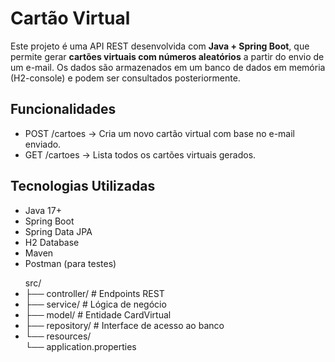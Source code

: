 <h1> Cartão Virtual </h1>
<p> Este projeto é uma API REST desenvolvida com <strong>Java + Spring Boot</strong>, que permite gerar <strong>cartões virtuais com números aleatórios</strong> a partir do envio de um e-mail. Os dados são armazenados em um banco de dados em memória (H2-console) e podem ser consultados posteriormente.</p>

<h2>Funcionalidades</h2>

- POST /cartoes → Cria um novo cartão virtual com base no e-mail enviado.
- GET /cartoes → Lista todos os cartões virtuais gerados.


<h2>Tecnologias Utilizadas</h2>

- Java 17+
- Spring Boot
- Spring Data JPA
- H2 Database
- Maven
- Postman (para testes)


<ul>
src/
<li>├── controller/ # Endpoints REST </li>
<li>├── service/    # Lógica de negócio </li>
<li>├── model/      # Entidade CardVirtual </li>
<li>├── repository/ # Interface de acesso ao banco </li>
<li>└── resources/ </li>
    └── application.properties
</ul>
